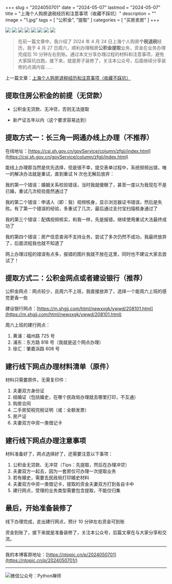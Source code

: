 +++
slug = "2024050701"
date = "2024-05-07"
lastmod = "2024-05-07"
title = "上海个人购房退税经历和注意事项（收藏不踩坑）"
description = ""
image = "1.jpg"
tags = [ "公积金", "提取" ]
categories = [ "买房卖房" ]
+++

![](1.jpg)
![](2.jpg)
![](3.jpg)
![](4.jpg)
![](5.jpg)
![](6.jpg)
![](7.jpg)
![](8.jpg)

> 在前一篇文章中，我介绍了 2024 年 4 月 24 日上海个人购房**个税退税**经历，我于 4 月 27 日周六，顺利办理租房**公积金提取**业务，资金在业务办理完成后 10 分钟左右到账。通过本文分享办理过程的材料和注意事项，避免大家踩坑白跑。接下来，就是房子装修了，关注本公众号，后面继续分享装修的点滴内容……

上一篇文章：[上海个人购房退税经历和注意事项（收藏不踩坑）](https://ntopic.cn/p/2024050501/)

## 提取住房公积金的前提（无贷款）

- 公积金无贷款、无冲贷，否则无法提取

- 新产证五年以内（这个要求容易达到）

## 提取方式一：长三角一网通办线上办理（不推荐）

在线地址：[https://csj.sh.gov.cn/govService/column/zfgjj/index.html](https://csj.sh.gov.cn/govService/column/zfgjj/index.html)

能线上办理那当然是优先选择，但是很不幸，提交表单过程中，系统频频出错，唯一的解决办法就是重试，直到重试 N 次也无解后放弃：

我的第一个错误：婚姻关系校验错误，当时我就傻眼了，甚至一度以为我现在不是已婚，重试几次校验竟然通过了

我的第二个错误：申请人（即：我）视频核身，显示浏览器证书错误，然后是失败。有了第一个错误的经验，多重试了几次，最后通过支付宝扫描核身通过了

我的第三个错误：配偶视频核实，和我一样，先是报错，继续使用重试大法最终成功了

我的第四个错误：房产信息查询不支持业务，尝试了多次仍然不成功，我最终放弃了，后面流程我也就不知道了

网上办理过程的错误有点多，报错的图片我就不放在这里，同时也不建议大家去尝试了！

## 提取方式二：公积金网点或者建设银行（推荐）

公积金网点：网点较少，且周六不上班，我直接放弃了，选择一个能周六上班的感觉更香一些

建设银行网点：[https://m.shgjj.com/html/newxxgk/ywwd/208101.html](https://m.shgjj.com/html/newxxgk/ywwd/208101.html)

周六上班的建行网点：

1. 黄浦：福州路 725 号
2. 浦东：东方路 818 号（我就是这个网点办理）
3. 徐汇：肇嘉浜路 608 号

## 建行线下网点办理材料清单（原件）

材料只需要原件，无需复印件：

1. 夫妻双方身份证
2. 结婚证（包括婚史，在哪个民政局办理就去哪里打印，不互通）
3. 购房合同
4. 二手房契税完税证明（或：全额发票）
5. 房产证
6. 夫妻双方中资一类借记卡

## 建行线下网点办理注意事项

材料准备好了，网点选择好了，还需要注意以下事项：

1. 公积金无贷款、无冲贷（Tips：先提取，然后在办理冲贷）
2. 夫妻双方一起去，因为一套房仅可办理一次提取业务
3. 若有婚史，需要去民政局打印婚史材料
4. 夫妻双方中资一类借记卡，提取的资金夫妻双方打到各自卡中
5. 建行网点，受理的业务类型需要包含提取，不能仅归集

## 最后，开始准备装修了

线下办理完成，走出建行网点，预计 10 分钟左右资金可到账

资金到账了，接下来就是准备装修了，关注本公众号，后篇文章在与大家分享和交流。

---

我的本博客原地址：[https://ntopic.cn/p/2024050701](https://ntopic.cn/p/2024050701/)

---

![微信公众号：Python禅师](https://ntopic.cn/PythonCS/LOGO12.png)
